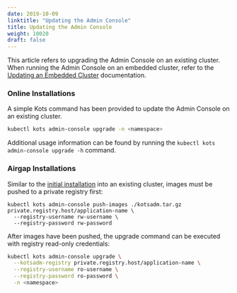 ```yaml
---
date: 2019-10-09
linktitle: "Updating the Admin Console"
title: Updating the Admin Console
weight: 10020
draft: false
---
```


This article refers to upgrading the Admin Console on an existing cluster. When running the Admin Console on an embedded cluster, refer to the [Updating an Embedded Cluster](/kotsadm/updating/updating-embedded-cluster/) documentation.

### Online Installations

A simple Kots command has been provided to update the Admin Console on an existing cluster.

```bash
kubectl kots admin-console upgrade -n <namespace>
```

Additional usage information can be found by running the `kubectl kots admin-console upgrade -h` command.

### Airgap Installations

Similar to the [initial installation](/kotsadm/installing/airgap-packages/#kots-install) into an existing cluster, images must be pushed to a private registry first:

```shell
kubectl kots admin-console push-images ./kotsadm.tar.gz private.registry.host/application-name \
  --registry-username rw-username \
  --registry-password rw-password
```

After images have been pushed, the upgrade command can be executed with registry read-only credentials:

```bash
kubectl kots admin-console upgrade \
  --kotsadm-registry private.registry.host/application-name \
  --registry-username ro-username \
  --registry-password ro-password \
  -n <namespace>
```
